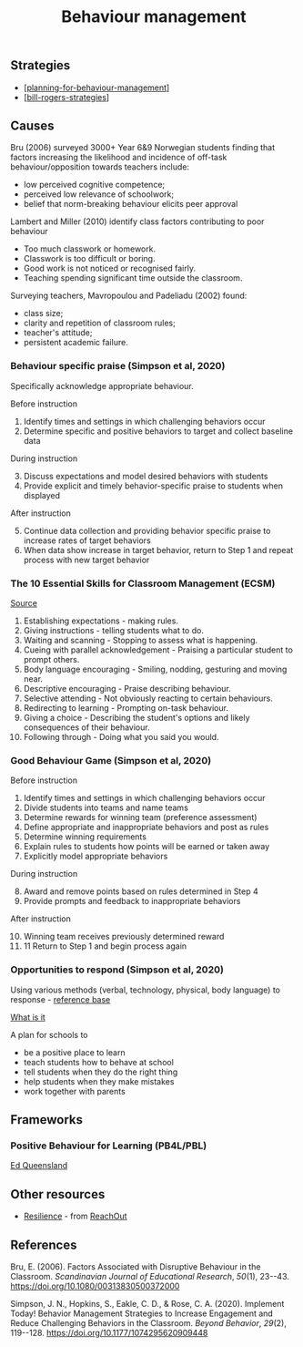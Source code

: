 ﻿---
title: Behaviour management
---
## Strategies

- [[planning-for-behaviour-management]]
- [[bill-rogers-strategies]]

## Causes

Bru (2006) surveyed 3000+ Year 6&9 Norwegian students finding that factors increasing the likelihood and incidence of off-task behaviour/opposition towards teachers include:

- low perceived cognitive competence;
- perceived low relevance of schoolwork;
- belief that norm-breaking behaviour elicits peer approval

Lambert and Miller (2010) identify class factors contributing to poor behaviour

- Too much classwork or homework.
- Classwork is too difficult or boring.
- Good work is not noticed or recognised fairly.
- Teaching spending significant time outside the classroom.

Surveying teachers, Mavropoulou and Padeliadu (2002) found:

- class size;
- clarity and repetition of classroom rules;
- teacher's attitude;
- persistent academic failure.


### Behaviour specific praise (Simpson et al, 2020)

Specifically acknowledge appropriate behaviour. 

Before instruction 

1. Identify times and settings in which challenging behaviors occur 
2. Determine specific and positive behaviors to target and collect baseline data 

During instruction 

3. Discuss expectations and model desired behaviors with students 
4. Provide explicit and timely behavior-specific praise to students when displayed

After instruction 

5. Continue data collection and providing behavior specific praise to increase rates of target behaviors 
6. When data show increase in target behavior, return to Step 1 and repeat process with new target behavior

### The 10 Essential Skills for Classroom Management (ECSM)

[Source](https://classroomprofiling.com/essential-skills/)

1. Establishing expectations - making rules.
2. Giving instructions - telling students what to do.
3. Waiting and scanning - Stopping to assess what is happening.
4. Cueing with parallel acknowledgement - Praising a particular student to prompt others.
5. Body language encouraging - Smiling, nodding, gesturing and moving near.
6. Descriptive encouraging - Praise describing behaviour.
7. Selective attending - Not obviously reacting to certain behaviours.
8. Redirecting to learning - Prompting on-task behaviour.
9. Giving a choice - Describing the student's options and likely consequences of their behaviour.
10. Following through - Doing what you said you would.

### Good Behaviour Game (Simpson et al, 2020)

Before instruction 

1. Identify times and settings in which challenging behaviors occur 
2. Divide students into teams and name teams 
3. Determine rewards for winning team (preference assessment) 
4. Define appropriate and inappropriate behaviors and post as rules 
5. Determine winning requirements 
6. Explain rules to students how points will be earned or taken away 
7. Explicitly model appropriate behaviors 

During instruction 

8. Award and remove points based on rules determined in Step 4 
9. Provide prompts and feedback to inappropriate behaviors 

After instruction 

10. Winning team receives previously determined reward 
11. 11 Return to Step 1 and begin process again

### Opportunities to respond (Simpson et al, 2020)

Using various methods (verbal, technology, physical, body language) to response - [reference base](https://www.pbis.org/resource/references-for-the-evidence-base-of-pbis)

[What is it](https://behaviour.education.qld.gov.au/supportingStudentBehaviour/PositiveBehaviourforLearning/Documents/about-pbl.pdf) 

A plan for schools to

- be a positive place to learn
- teach students how to behave at school
- tell students when they do the right thing
- help students when they make mistakes
- work together with parents

## Frameworks

### Positive Behaviour for Learning (PB4L/PBL)

[Ed Queensland](https://behaviour.education.qld.gov.au/supporting-student-behaviour/positive-behaviour-for-learning)

## Other resources

- [Resilience](https://schools.au.reachout.com/resilience) - from [ReachOut](https://schools.au.reachout.com/)

## References

Bru, E. (2006). Factors Associated with Disruptive Behaviour in the Classroom. *Scandinavian Journal of Educational Research*, *50*(1), 23--43. <https://doi.org/10.1080/00313830500372000>

Simpson, J. N., Hopkins, S., Eakle, C. D., & Rose, C. A. (2020). Implement Today! Behavior Management Strategies to Increase Engagement and Reduce Challenging Behaviors in the Classroom. *Beyond Behavior*, *29*(2), 119--128. <https://doi.org/10.1177/1074295620909448>

[//begin]: # "Autogenerated link references for markdown compatibility"
[planning-for-behaviour-management]: planning-for-behaviour-management "Planning for behaviour management"
[bill-rogers-strategies]: bill-rogers-strategies "Bill Rogers' - on the spot strategies"
[//end]: # "Autogenerated link references"